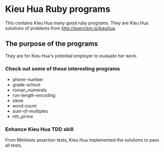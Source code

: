 # Kieu Hua Ruby programs
This contains Kieu Hua many good ruby programs. They are Kieu Hua solutions of problems from 
http://exercism.io/kieuhua

## The purpose of the programs
They are for Kieu Hua's potential employer to evaluate her work.

### Check out some of these interesting programs
* phone-number
* grade-school
* roman_numerals
* run-length-encoding
* sieve
* word-count
* sum-of-multiples
* nth_prime

### Enhance Kieu Hua TDD skill
From Minitests assertion tests, Kieu Hua implemented the solutions to pass all tests.

